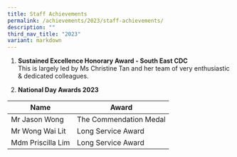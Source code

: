 ```yaml
---
title: Staff Achievements
permalink: /achievements/2023/staff-achievements/
description: ""
third_nav_title: "2023"
variant: markdown
---
```

1) <b>Sustained Excellence Honorary Award - South East CDC</b><br>
This is largely led by Ms Christine Tan and her team of very enthusiastic &amp; dedicated colleagues.<br>


2) <b>National Day Awards 2023</b><br>

| Name | Award | 
| -------- | -------- |
| Mr Jason Wong     | The Commendation Medal    | 
| Mr Wong Wai Lit     | Long Service Award   | 
|Mdm Priscilla Lim     | Long Service Award    | 

